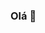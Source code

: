 ### Olá 👋

 <link rel="stylesheet" href="https://cdn.jsdelivr.net/gh/devicons/devicon@v2.15.1/devicon.min.css">
          